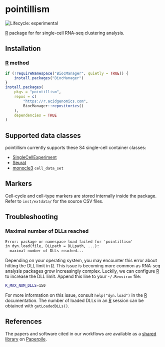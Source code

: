 # pointillism

![Lifecycle: experimental](https://img.shields.io/badge/lifecycle-experimental-orange.svg)

[R][] package for for single-cell RNA-seq clustering analysis.

## Installation

### [R][] method

```r
if (!requireNamespace("BiocManager", quietly = TRUE)) {
    install.packages("BiocManager")
}
install.packages(
    pkgs = "pointillism",
    repos = c(
        "https://r.acidgenomics.com",
        BiocManager::repositories()
    ),
    dependencies = TRUE
)
```

## Supported data classes

pointillism currently supports these S4 single-cell container classes:

- [SingleCellExperiment][]
- [Seurat][]
- [monocle3][] `cell_data_set`

## Markers

Cell-cycle and cell-type markers are stored internally inside the package.
Refer to `inst/extdata/` for the source CSV files.

## Troubleshooting

### Maximal number of DLLs reached

```txt
Error: package or namespace load failed for 'pointillism'
in dyn.load(file, DLLpath = DLLpath, ...):
  maximal number of DLLs reached...
```

Depending on your operating system, you may encounter this error about hitting
the DLL limit in [R][]. This issue is becoming more common as RNA-seq analysis
packages grow increasingly complex. Luckily, we can configure [R][] to increase
the DLL limit. Append this line to your `~/.Renviron` file:

```sh
R_MAX_NUM_DLLS=150
```

For more information on this issue, consult `help("dyn.load")` in the [R][]
documentation. The number of loaded DLLs in an [R][] session can be obtained
with `getLoadedDLLs()`.

## References

The papers and software cited in our workflows are available as a
[shared library](https://paperpile.com/shared/5PLRi1) on [Paperpile][].

[monocle3]: https://cole-trapnell-lab.github.io/monocle3/
[paperpile]: https://paperpile.com/
[r]: https://www.r-project.org/
[seurat]: https://satijalab.org/seurat/
[singlecellexperiment]: https://bioconductor.org/packages/SingleCellExperiment/
